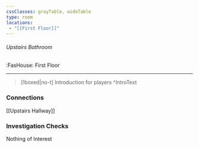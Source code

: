 ```yaml
---
cssClasses: grayTable, wideTable
type: room
locations:
 - "[[First Floor]]"
---
```

###### Upstairs Bathroom
<span class="sub2">:FasHouse: First Floor</span>

---

> [!boxed|no-t]
> Introduction for players
>^IntroText
	
### Connections
[[Upstairs Hallway]]

### Investigation Checks
Nothing of Interest